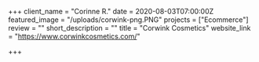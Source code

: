 +++
client_name = "Corinne R."
date = 2020-08-03T07:00:00Z
featured_image = "/uploads/corwink-png.PNG"
projects = ["Ecommerce"]
review = ""
short_description = ""
title = "Corwink Cosmetics"
website_link = "https://www.corwinkcosmetics.com/"

+++

